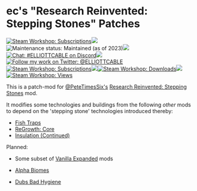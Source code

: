 ec's "Research Reinvented: Stepping Stones" Patches
===================================================

<a target="_blank" href="https://steamcommunity.com/sharedfiles/filedetails/?id=2929237974"><img alt='Steam Workshop: Subscriptions' src="https://img.shields.io/steam/update-date/2929237974?label=latest%20update&logo=steam&style=for-the-badge"></a><img src="http://elliottcable.s3.amazonaws.com/p/8x8.png"><img alt='Maintenance status: Maintained (as of 2023)' src="https://img.shields.io/maintenance/yes/2023?style=for-the-badge"><img src="http://elliottcable.s3.amazonaws.com/p/8x8.png"><a target="_blank" href="https://discord.gg/Mst2T9wnUY"><img alt='Chat: #ELLIOTTCABLE on Discord' src="https://img.shields.io/discord/706585477351735326?label=%23ELLIOTTCABLE&logo=discord&logoColor=24272a&labelColor=5865F2&style=for-the-badge"></a><img src="http://elliottcable.s3.amazonaws.com/p/8x8.png"><a target="_blank" href="https://twitter.com/intent/follow?screen_name=ELLIOTTCABLE"><img alt='Follow my work on Twitter: @ELLIOTTCABLE' src="https://img.shields.io/badge/follow-%40ELLIOTTCABLE-blue?style=for-the-badge&logo=twitter"></a><br>
<a target="_blank" href="https://steamcommunity.com/sharedfiles/filedetails/?id=2929237974"><img alt='Steam Workshop: Subscriptions' src="https://img.shields.io/steam/subscriptions/2929237974?logo=steam&style=for-the-badge"></a><img src="http://elliottcable.s3.amazonaws.com/p/8x8.png"><a target="_blank" href="https://steamcommunity.com/sharedfiles/filedetails/?id=2929237974"><img alt='Steam Workshop: Downloads' src="https://img.shields.io/steam/downloads/2929237974?logo=steam&style=for-the-badge"></a><img src="http://elliottcable.s3.amazonaws.com/p/8x8.png"><a target="_blank" href="https://steamcommunity.com/sharedfiles/filedetails/?id=2929237974"><img alt='Steam Workshop: Views' src="https://img.shields.io/steam/views/2929237974?logo=steam&style=for-the-badge"></a>

This is a patch-mod for [@PeteTimesSix's][] [Research Reinvented: Stepping Stones][] mod.

It modifies some technologies and buildings from the following *other* mods to depend on the 'stepping stone' technologies introduced thereby:

 - [Fish Traps](https://steamcommunity.com/sharedfiles/filedetails/?id=2594468074)
 - [ReGrowth: Core](https://steamcommunity.com/workshop/filedetails/?id=2260097569)
 - [Insulation (Continued)](https://steamcommunity.com/sharedfiles/filedetails/?id=2196454890)

 Planned:

- Some subset of [Vanilla Expanded](https://steamcommunity.com/workshop/filedetails/?id=1884025115) mods
- [Alpha Biomes](https://steamcommunity.com/sharedfiles/filedetails/?id=1841354677)
- [Dubs Bad Hygiene](https://steamcommunity.com/sharedfiles/filedetails/?id=836308268)

   [@PeteTimesSix's]: <https://github.com/PeteTimesSix>
   [Research Reinvented: Stepping Stones]: <https://steamcommunity.com/sharedfiles/filedetails/?id=2868389782>
